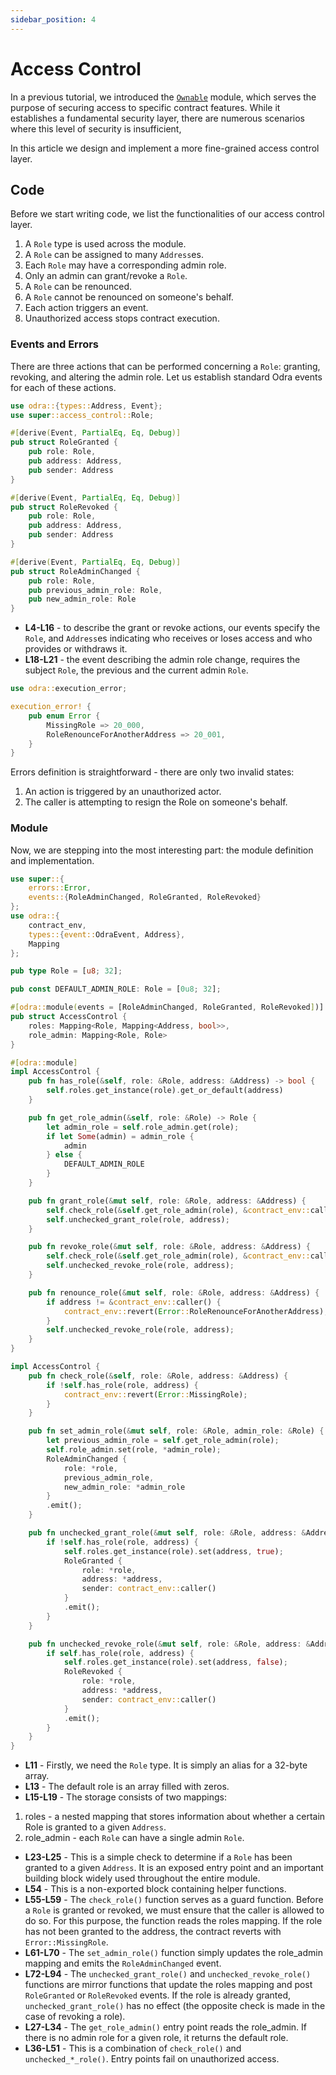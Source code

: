 ```yaml
---
sidebar_position: 4
---
```


# Access Control

In a previous tutorial, we introduced the [`Ownable`](./ownable.md) module, which serves the purpose of securing access to specific contract features. While it establishes a fundamental security layer, there are numerous scenarios where this level of security is insufficient, 

In this article we design and implement a more fine-grained access control layer.

## Code

Before we start writing code, we list the functionalities of our access control layer.

1. A `Role` type is used across the module.
2. A `Role` can be assigned to many `Address`es.
3. Each `Role` may have a corresponding admin role.
4. Only an admin can grant/revoke a `Role`.
5. A `Role` can be renounced.
6. A `Role` cannot be renounced on someone's behalf.
7. Each action triggers an event.
8. Unauthorized access stops contract execution.

### Events and Errors

There are three actions that can be performed concerning a `Role`: granting, revoking, and altering the admin role. Let us establish standard Odra events for each of these actions.

```rust title=events.rs showLineNumbers
use odra::{types::Address, Event};
use super::access_control::Role;

#[derive(Event, PartialEq, Eq, Debug)]
pub struct RoleGranted {
    pub role: Role,
    pub address: Address,
    pub sender: Address
}

#[derive(Event, PartialEq, Eq, Debug)]
pub struct RoleRevoked {
    pub role: Role,
    pub address: Address,
    pub sender: Address
}

#[derive(Event, PartialEq, Eq, Debug)]
pub struct RoleAdminChanged {
    pub role: Role,
    pub previous_admin_role: Role,
    pub new_admin_role: Role
}
```
* **L4-L16** - to describe the grant or revoke actions, our events specify the `Role`, and `Address`es indicating who receives or loses access and who provides or withdraws it.
* **L18-L21** - the event describing the admin role change, requires the subject `Role`, the previous and the current admin `Role`.

```rust title=errors.rs
use odra::execution_error;

execution_error! {
    pub enum Error {
        MissingRole => 20_000,
        RoleRenounceForAnotherAddress => 20_001,
    }
}
```

Errors definition is straightforward - there are only two invalid states: 
1. An action is triggered by an unauthorized actor.
2. The caller is attempting to resign the Role on someone's behalf.  

### Module

Now, we are stepping into the most interesting part: the module definition and implementation.

```rust title=access_control.rs showLineNumbers
use super::{
    errors::Error,
    events::{RoleAdminChanged, RoleGranted, RoleRevoked}
};
use odra::{
    contract_env,
    types::{event::OdraEvent, Address},
    Mapping
};

pub type Role = [u8; 32];

pub const DEFAULT_ADMIN_ROLE: Role = [0u8; 32];

#[odra::module(events = [RoleAdminChanged, RoleGranted, RoleRevoked])]
pub struct AccessControl {
    roles: Mapping<Role, Mapping<Address, bool>>,
    role_admin: Mapping<Role, Role>
}

#[odra::module]
impl AccessControl {
    pub fn has_role(&self, role: &Role, address: &Address) -> bool {
        self.roles.get_instance(role).get_or_default(address)
    }

    pub fn get_role_admin(&self, role: &Role) -> Role {
        let admin_role = self.role_admin.get(role);
        if let Some(admin) = admin_role {
            admin
        } else {
            DEFAULT_ADMIN_ROLE
        }
    }

    pub fn grant_role(&mut self, role: &Role, address: &Address) {
        self.check_role(&self.get_role_admin(role), &contract_env::caller());
        self.unchecked_grant_role(role, address);
    }

    pub fn revoke_role(&mut self, role: &Role, address: &Address) {
        self.check_role(&self.get_role_admin(role), &contract_env::caller());
        self.unchecked_revoke_role(role, address);
    }

    pub fn renounce_role(&mut self, role: &Role, address: &Address) {
        if address != &contract_env::caller() {
            contract_env::revert(Error::RoleRenounceForAnotherAddress);
        }
        self.unchecked_revoke_role(role, address);
    }
}

impl AccessControl {
    pub fn check_role(&self, role: &Role, address: &Address) {
        if !self.has_role(role, address) {
            contract_env::revert(Error::MissingRole);
        }
    }

    pub fn set_admin_role(&mut self, role: &Role, admin_role: &Role) {
        let previous_admin_role = self.get_role_admin(role);
        self.role_admin.set(role, *admin_role);
        RoleAdminChanged {
            role: *role,
            previous_admin_role,
            new_admin_role: *admin_role
        }
        .emit();
    }

    pub fn unchecked_grant_role(&mut self, role: &Role, address: &Address) {
        if !self.has_role(role, address) {
            self.roles.get_instance(role).set(address, true);
            RoleGranted {
                role: *role,
                address: *address,
                sender: contract_env::caller()
            }
            .emit();
        }
    }

    pub fn unchecked_revoke_role(&mut self, role: &Role, address: &Address) {
        if self.has_role(role, address) {
            self.roles.get_instance(role).set(address, false);
            RoleRevoked {
                role: *role,
                address: *address,
                sender: contract_env::caller()
            }
            .emit();
        }
    }
}
```
* **L11** - Firstly, we need the `Role` type. It is simply an alias for a 32-byte array.
* **L13** - The default role is an array filled with zeros.
* **L15-L19** - The storage consists of two mappings:
1. roles - a nested mapping that stores information about whether a certain Role is granted to a given `Address`.
2. role_admin - each `Role` can have a single admin `Role`.
* **L23-L25** - This is a simple check to determine if a `Role` has been granted to a given `Address`. It is an exposed entry point and an important building block widely used throughout the entire module.
* **L54** - This is a non-exported block containing helper functions.
* **L55-L59** - The `check_role()` function serves as a guard function. Before a `Role` is granted or revoked, we must ensure that the caller is allowed to do so. For this purpose, the function reads the roles mapping. If the role has not been granted to the address, the contract reverts with `Error::MissingRole`.
* **L61-L70** - The `set_admin_role()` function simply updates the role_admin mapping and emits the `RoleAdminChanged` event.
* **L72-L94** - The `unchecked_grant_role()` and `unchecked_revoke_role()` functions are mirror functions that update the roles mapping and post `RoleGranted` or `RoleRevoked` events. If the role is already granted, `unchecked_grant_role()` has no effect (the opposite check is made in the case of revoking a role).
* **L27-L34** - The `get_role_admin()` entry point reads the role_admin. If there is no admin role for a given role, it returns the default role.
* **L36-L51** - This is a combination of `check_role()` and `unchecked_*_role()`. Entry points fail on unauthorized access.
